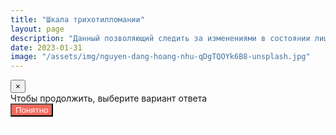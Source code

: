 ```yaml
---
title: "Шкала трихотилломании"
layout: page
description: "Данный позволяющий следить за изменениями в состоянии лиц, страдающих трихотилломанией"
date: 2023-01-31
image: "/assets/img/nguyen-dang-hoang-nhu-qDgTQOYk6B8-unsplash.jpg"
---
```

<div class="modal fade" id="warningModal" tabindex="-1" 
     role="dialog" aria-labelledby="exampleModalLabel" aria-hidden="true">
  <div class="modal-dialog" role="document">
    <div class="modal-content">
      <div class="modal-header">
        <button type="button" class="close" data-dismiss="modal" aria-label="Close">
          <span aria-hidden="true">&times;</span>
        </button>
      </div>
      <div class="modal-body">
        Чтобы продолжить, выберите вариант ответа
      </div>
      <div class="modal-footer">
        <button type="button" class="btn" style="background-color: #f36a5d; color: white" data-dismiss="modal">Понятно</button>
      </div>
    </div>
  </div>
</div>

<div id="progress-bar">
</div>

<div id='quiz'></div>
<div class='button' id='next' style="padding-left: 25px; padding-right: 25px">
    <a href='#' style="color: white">Далее</a>
</div>

<script type='text/javascript' src='https://ajax.googleapis.com/ajax/libs/jquery/1.9.1/jquery.min.js'></script>
<script type='text/javascript' src='/assets/js/jsquiz.js'></script>
